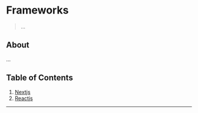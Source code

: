 # Frameworks
> ...

## About

...

## Table of Contents

1. [Nextjs](NEXTJS.md)
2. [Reactjs](REACT.md)

---


